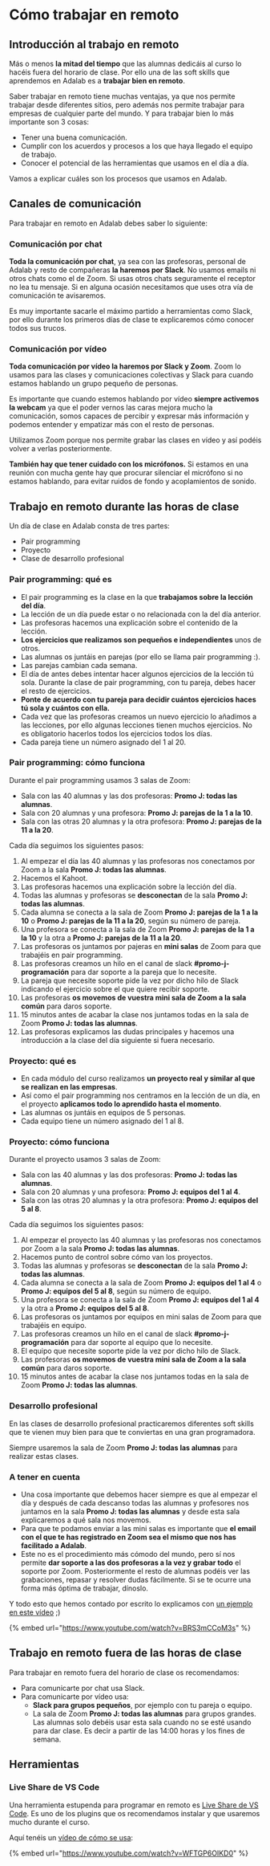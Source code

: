 # Cómo trabajar en remoto

## Introducción al trabajo en remoto

Más o menos **la mitad del tiempo** que las alumnas dedicáis al curso lo hacéis fuera del horario de clase. Por ello una de las soft skills que aprendemos en Adalab es a **trabajar bien en remoto**.

Saber trabajar en remoto tiene muchas ventajas, ya que nos permite trabajar desde diferentes sitios, pero además nos permite trabajar para empresas de cualquier parte del mundo. Y para trabajar bien lo más importante son 3 cosas:

- Tener una buena comunicación.
- Cumplir con los acuerdos y procesos a los que haya llegado el equipo de trabajo.
- Conocer el potencial de las herramientas que usamos en el día a día.

Vamos a explicar cuáles son los procesos que usamos en Adalab.

## Canales de comunicación

Para trabajar en remoto en Adalab debes saber lo siguiente:

### Comunicación por chat

**Toda la comunicación por chat**, ya sea con las profesoras, personal de Adalab y resto de compañeras **la haremos por Slack**. No usamos emails ni otros chats como el de Zoom. Si usas otros chats seguramente el receptor no lea tu mensaje. Si en alguna ocasión necesitamos que uses otra vía de comunicación te avisaremos.

Es muy importante sacarle el máximo partido a herramientas como Slack, por ello durante los primeros días de clase te explicaremos cómo conocer todos sus trucos.

### Comunicación por vídeo

**Toda comunicación por vídeo la haremos por Slack y Zoom**. Zoom lo usamos para las clases y comunicaciones colectivas y Slack para cuando estamos hablando un grupo pequeño de personas.

Es importante que cuando estemos hablando por vídeo **siempre activemos la webcam** ya que el poder vernos las caras mejora mucho la comunicación, somos capaces de percibir y expresar más información y podemos entender y empatizar más con el resto de personas.

Utilizamos Zoom porque nos permite grabar las clases en vídeo y así podéis volver a verlas posteriormente.

**También hay que tener cuidado con los micrófonos.** Si estamos en una reunión con mucha gente hay que procurar silenciar el micrófono si no estamos hablando, para evitar ruidos de fondo y acoplamientos de sonido.

## Trabajo en remoto durante las horas de clase

Un día de clase en Adalab consta de tres partes:

- Pair programming
- Proyecto
- Clase de desarrollo profesional

### Pair programming: qué es

- El pair programming es la clase en la que **trabajamos sobre la lección del día**.
- La lección de un día puede estar o no relacionada con la del día anterior.
- Las profesoras hacemos una explicación sobre el contenido de la lección.
- **Los ejercicios que realizamos son pequeños e independientes** unos de otros.
- Las alumnas os juntáis en parejas (por ello se llama pair programming :).
- Las parejas cambian cada semana.
- El día de antes debes intentar hacer algunos ejercicios de la lección tú sola. Durante la clase de pair programming, con tu pareja, debes hacer el resto de ejercicios.
- **Ponte de acuerdo con tu pareja para decidir cuántos ejercicios haces tú sola y cuántos con ella.**
- Cada vez que las profesoras creamos un nuevo ejercicio lo añadimos a las lecciones, por ello algunas lecciones tienen muchos ejercicios. No es obligatorio hacerlos todos los ejercicios todos los días.
- Cada pareja tiene un número asignado del 1 al 20.

### Pair programming: cómo funciona

Durante el pair programming usamos 3 salas de Zoom:

- Sala con las 40 alumnas y las dos profesoras: **Promo J: todas las alumnas**.
- Sala con 20 alumnas y una profesora: **Promo J: parejas de la 1 a la 10**.
- Sala con las otras 20 alumnas y la otra profesora: **Promo J: parejas de la 11 a la 20**.

Cada día seguimos los siguientes pasos:

1. Al empezar el día las 40 alumnas y las profesoras nos conectamos por Zoom a la sala **Promo J: todas las alumnas**.
1. Hacemos el Kahoot.
1. Las profesoras hacemos una explicación sobre la lección del día.
1. Todas las alumnas y profesoras se **desconectan** de la sala **Promo J: todas las alumnas**.
1. Cada alumna se conecta a la sala de Zoom **Promo J: parejas de la 1 a la 10** o **Promo J: parejas de la 11 a la 20**, según su número de pareja.
1. Una profesora se conecta a la sala de Zoom **Promo J: parejas de la 1 a la 10** y la otra a **Promo J: parejas de la 11 a la 20**.
1. Las profesoras os juntamos por pajeras en **mini salas** de Zoom para que trabajéis en pair programming.
1. Las profesoras creamos un hilo en el canal de slack **#promo-j-programación** para dar soporte a la pareja que lo necesite.
1. La pareja que necesite soporte pide la vez por dicho hilo de Slack indicando el ejercicio sobre el que quiere recibir soporte.
1. Las profesoras **os movemos de vuestra mini sala de Zoom a la sala común** para daros soporte.
1. 15 minutos antes de acabar la clase nos juntamos todas en la sala de Zoom **Promo J: todas las alumnas**.
1. Las profesoras explicamos las dudas principales y hacemos  una introducción a la clase del día siguiente si fuera necesario.

### Proyecto: qué es

- En cada módulo del curso realizamos **un proyecto real y similar al que se realizan en las empresas**.
- Así como el pair programming nos centramos en la lección de un día, en el proyecto **aplicamos todo lo aprendido hasta el momento**.
- Las alumnas os juntáis en equipos de 5 personas.
- Cada equipo tiene un número asignado del 1 al 8.

### Proyecto: cómo funciona

Durante el proyecto usamos 3 salas de Zoom:

- Sala con las 40 alumnas y las dos profesoras: **Promo J: todas las alumnas**.
- Sala con 20 alumnas y una profesora: **Promo J: equipos del 1 al 4**.
- Sala con las otras 20 alumnas y la otra profesora: **Promo J: equipos del 5 al 8**.

Cada día seguimos los siguientes pasos:

1. Al empezar el proyecto las 40 alumnas y las profesoras nos conectamos por Zoom a la sala **Promo J: todas las alumnas**.
1. Hacemos punto de control sobre cómo van los proyectos.
1. Todas las alumnas y profesoras se **desconectan** de la sala **Promo J: todas las alumnas**.
1. Cada alumna se conecta a la sala de Zoom **Promo J: equipos del 1 al 4** o **Promo J: equipos del 5 al 8**, según su número de equipo.
1. Una profesora se conecta a la sala de Zoom **Promo J: equipos del 1 al 4** y la otra a **Promo J: equipos del 5 al 8**.
1. Las profesoras os juntamos por equipos en mini salas de Zoom para que trabajéis en equipo.
1. Las profesoras creamos un hilo en el canal de slack **#promo-j-programación** para dar soporte al equipo que lo necesite.
1. El equipo que necesite soporte pide la vez por dicho hilo de Slack.
1. Las profesoras **os movemos de vuestra mini sala de Zoom a la sala común** para daros soporte.
1. 15 minutos antes de acabar la clase nos juntamos todas en la sala de Zoom **Promo J: todas las alumnas**.

### Desarrollo profesional

En las clases de desarrollo profesional practicaremos diferentes soft skills que te vienen muy bien para que te conviertas en una gran programadora.

Siempre usaremos la sala de Zoom **Promo J: todas las alumnas** para realizar estas clases.

### A tener en cuenta

- Una cosa importante que debemos hacer siempre es que al empezar el día y después de cada descanso todas las alumnas y profesores nos juntamos en la sala **Promo J: todas las alumnas** y desde esta sala explicaremos a qué sala nos movemos.
- Para que te podamos enviar a las mini salas es importante que **el email con el que te has registrado en Zoom sea el mismo que nos has facilitado a Adalab**.
- Este no es el procedimiento más cómodo del mundo, pero sí nos permite **dar soporte a las dos profesoras a la vez y grabar todo** el soporte por Zoom. Posteriormente el resto de alumnas podéis ver las grabaciones, repasar y resolver dudas fácilmente. Si se te ocurre una forma más óptima de trabajar, dínoslo.

Y todo esto que hemos contado por escrito lo explicamos con [un ejemplo en este vídeo](https://www.youtube.com/watch?v=BRS3mCCoM3s) ;)

{% embed url="https://www.youtube.com/watch?v=BRS3mCCoM3s" %}

## Trabajo en remoto fuera de las horas de clase

Para trabajar en remoto fuera del horario de clase os recomendamos:

- Para comunicarte por chat usa Slack.
- Para comunicarte por vídeo usa:
   - **Slack para grupos pequeños**, por ejemplo con tu pareja o equipo.
   - La sala de Zoom **Promo J: todas las alumnas** para grupos grandes. Las alumnas solo debéis usar esta sala cuando no se esté usando para dar clase. Es decir a partir de las 14:00 horas y los fines de semana.

## Herramientas

### Live Share de VS Code

Una herramienta estupenda para programar en remoto es [Live Share de VS Code](https://marketplace.visualstudio.com/items?itemName=MS-vsliveshare.vsliveshare). Es uno de los plugins que os recomendamos instalar y que usaremos mucho durante el curso.

Aquí tenéis un [vídeo de cómo se usa](https://www.youtube.com/watch?v=WFTGP6OIKD0):

{% embed url="https://www.youtube.com/watch?v=WFTGP6OIKD0" %}

